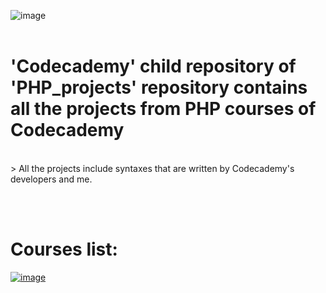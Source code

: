 ![image](https://user-images.githubusercontent.com/82598726/175787466-fa586927-e7b0-4159-a6f6-fa3975aa2379.png)
<br><br>

# 'Codecademy' child repository of 'PHP_projects' repository contains all the projects from PHP courses of Codecademy
<br>
> All the projects include syntaxes that are written by Codecademy's developers and me.

<br><br>


# Courses list:

[![image](https://github.com/phuongtrieu97coder/PHP_projects/assets/82598726/514c046a-199a-487d-8ba0-e40bbe160fe5)](https://www.codecademy.com/learn/paths/php-skill)

